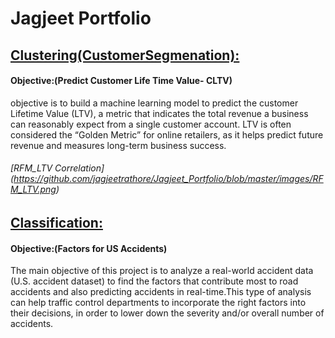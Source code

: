 # Jagjeet Portfolio

## [Clustering(CustomerSegmenation):](https://github.com/jagjeetrathore/E-Commerce-System)
#### Objective:(Predict Customer Life Time Value- CLTV)
objective is to build a machine learning model to predict the customer Lifetime Value (LTV), a metric that indicates the total revenue a business can reasonably expect from a single customer account. LTV is often considered the “Golden Metric” for online retailers, as it helps predict future revenue and measures long-term business success.
###### [RFM_LTV Correlation] (https://github.com/jagjeetrathore/Jagjeet_Portfolio/blob/master/images/RFM_LTV.png)
## [Classification:](https://github.com/jagjeetrathore/USaccidents)
#### Objective:(Factors for US Accidents)
The main objective of this project is to analyze a real-world accident data (U.S. accident dataset) to find the factors that contribute most to road accidents and also predicting accidents in real-time.This type of analysis can help traffic control departments to incorporate the right factors into their decisions, in order to lower down the severity and/or overall number of accidents.


